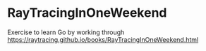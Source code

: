 # RayTracingInOneWeekend
Exercise to learn Go by working through https://raytracing.github.io/books/RayTracingInOneWeekend.html
